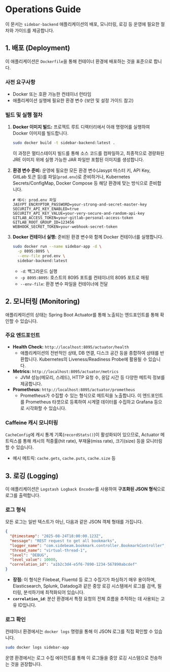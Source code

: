 # Operations Guide

이 문서는 `sidebar-backend` 애플리케이션의 배포, 모니터링, 로깅 등 운영에 필요한 절차와 가이드를 제공합니다.

## 1. 배포 (Deployment)

이 애플리케이션은 `Dockerfile`을 통해 컨테이너 환경에 배포하는 것을 표준으로 합니다.

### 사전 요구사항
- Docker 또는 호환 가능한 컨테이너 런타임
- 애플리케이션 실행에 필요한 환경 변수 (보안 및 설정 가이드 참고)

### 빌드 및 실행 절차

1.  **Docker 이미지 빌드:**
    프로젝트 루트 디렉터리에서 아래 명령어를 실행하여 Docker 이미지를 빌드합니다.
    ```bash
    sudo docker build -t sidebar-backend:latest .
    ```
    이 과정은 멀티스테이지 빌드를 통해 소스 코드를 컴파일하고, 최종적으로 경량화된 JRE 이미지 위에 실행 가능한 JAR 파일만 포함된 이미지를 생성합니다.

2.  **환경 변수 준비:**
    운영에 필요한 모든 환경 변수(Jasypt 마스터 키, API Key, GitLab 토큰 등)를 파일(`prod.env`)로 준비하거나, Kubernetes Secrets/ConfigMap, Docker Compose 등 해당 환경에 맞는 방식으로 준비합니다.
    ```
    # 예시: prod.env 파일
    JASYPT_ENCRYPTOR_PASSWORD=your-strong-and-secret-master-key
    SECURITY_API_KEY_ENABLED=true
    SECURITY_API_KEY_VALUE=your-very-secure-and-random-api-key
    GITLAB_ACCESS_TOKEN=your-gitlab-personal-access-token
    GITLAB_ROOT_GROUP_ID=123456
    WEBHOOK_SECRET_TOKEN=your-webhook-secret-token
    ```

3.  **Docker 컨테이너 실행:**
    준비된 환경 변수와 함께 Docker 컨테이너를 실행합니다.
    ```bash
    sudo docker run --name sidebar-app -d \
      -p 8095:8095 \
      --env-file prod.env \
      sidebar-backend:latest
    ```
    - `-d`: 백그라운드 실행
    - `-p 8095:8095`: 호스트의 8095 포트를 컨테이너의 8095 포트로 매핑
    - `--env-file`: 환경 변수 파일을 컨테이너에 전달

## 2. 모니터링 (Monitoring)

애플리케이션의 상태는 Spring Boot Actuator를 통해 노출되는 엔드포인트를 통해 확인할 수 있습니다.

### 주요 엔드포인트
-   **Health Check:** `http://localhost:8095/actuator/health`
    - 애플리케이션의 전반적인 상태, DB 연결, 디스크 공간 등을 종합하여 상태를 반환합니다. Kubernetes의 Liveness/Readiness Probe에 활용될 수 있습니다.
-   **Metrics:** `http://localhost:8095/actuator/metrics`
    - JVM 성능(메모리, 스레드), HTTP 요청 수, 응답 시간 등 다양한 메트릭 정보를 제공합니다.
-   **Prometheus:** `http://localhost:8095/actuator/prometheus`
    - Prometheus가 수집할 수 있는 형식으로 메트릭을 노출합니다. 이 엔드포인트를 Prometheus 타겟으로 등록하여 시계열 데이터를 수집하고 Grafana 등으로 시각화할 수 있습니다.

### Caffeine 캐시 모니터링
`CacheConfig`에 캐시 통계 기록(`recordStats()`)이 활성화되어 있으므로, Actuator 메트릭스를 통해 캐시의 적중률(hit rate), 부재율(miss rate), 크기(size) 등을 모니터링할 수 있습니다.
- 예시 메트릭: `cache.gets`, `cache.puts`, `cache.size` 등

## 3. 로깅 (Logging)

이 애플리케이션은 `Logstash Logback Encoder`를 사용하여 **구조화된 JSON 형식**으로 로그를 출력합니다.

### 로그 형식
모든 로그는 일반 텍스트가 아닌, 다음과 같은 JSON 객체 형태를 가집니다.
```json
{
  "@timestamp": "2025-08-24T18:00:00.123Z",
  "message": "REST request to get all bookmarks",
  "logger_name": "com.sidebeam.bookmark.controller.BookmarkController",
  "thread_name": "virtual-thread-1",
  "level": "DEBUG",
  "level_value": 10000,
  "correlation_id": "a1b2c3d4-e5f6-7890-1234-567890abcdef"
}
```
- **장점:** 이 형식은 Filebeat, Fluentd 등 로그 수집기가 파싱하기 매우 용이하며, Elasticsearch, Splunk, Datadog과 같은 중앙 로깅 시스템에서 로그를 검색, 필터링, 분석하기에 최적화되어 있습니다.
- **`correlation_id`**: 분산 환경에서 특정 요청의 전체 흐름을 추적하는 데 사용되는 고유 ID입니다.

### 로그 확인
컨테이너 환경에서는 `docker logs` 명령을 통해 이 JSON 로그를 직접 확인할 수 있습니다.
```bash
sudo docker logs sidebar-app
```
운영 환경에서는 로그 수집 에이전트를 통해 이 로그들을 중앙 로깅 시스템으로 전송하는 것을 권장합니다.